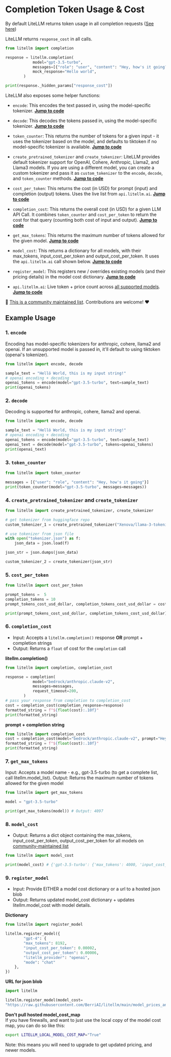 # Completion Token Usage & Cost
By default LiteLLM returns token usage in all completion requests ([See here](https://litellm.readthedocs.io/en/latest/output/))

LiteLLM returns `response_cost` in all calls. 

```python
from litellm import completion 

response = litellm.completion(
            model="gpt-3.5-turbo",
            messages=[{"role": "user", "content": "Hey, how's it going?"}],
            mock_response="Hello world",
        )

print(response._hidden_params["response_cost"])
```

LiteLLM also exposes some helper functions:

- `encode`: This encodes the text passed in, using the model-specific tokenizer. [**Jump to code**](#1-encode)

- `decode`: This decodes the tokens passed in, using the model-specific tokenizer. [**Jump to code**](#2-decode)

- `token_counter`: This returns the number of tokens for a given input - it uses the tokenizer based on the model, and defaults to tiktoken if no model-specific tokenizer is available. [**Jump to code**](#3-token_counter)

- `create_pretrained_tokenizer` and `create_tokenizer`: LiteLLM provides default tokenizer support for OpenAI, Cohere, Anthropic, Llama2, and Llama3 models. If you are using a different model, you can create a custom tokenizer and pass it as `custom_tokenizer` to the `encode`, `decode`, and `token_counter` methods. [**Jump to code**](#4-create_pretrained_tokenizer-and-create_tokenizer)

- `cost_per_token`: This returns the cost (in USD) for prompt (input) and completion (output) tokens. Uses the live list from `api.litellm.ai`. [**Jump to code**](#5-cost_per_token)

- `completion_cost`: This returns the overall cost (in USD) for a given LLM API Call. It combines `token_counter` and `cost_per_token` to return the cost for that query (counting both cost of input and output). [**Jump to code**](#6-completion_cost)

- `get_max_tokens`: This returns the maximum number of tokens allowed for the given model. [**Jump to code**](#7-get_max_tokens)

- `model_cost`: This returns a dictionary for all models, with their max_tokens, input_cost_per_token and output_cost_per_token. It uses the `api.litellm.ai` call shown below. [**Jump to code**](#8-model_cost)

- `register_model`: This registers new / overrides existing models (and their pricing details) in the model cost dictionary. [**Jump to code**](#9-register_model)

- `api.litellm.ai`: Live token + price count across [all supported models](https://github.com/BerriAI/litellm/blob/main/model_prices_and_context_window.json). [**Jump to code**](#10-apilitellmai)

📣 [This is a community maintained list](https://github.com/BerriAI/litellm/blob/main/model_prices_and_context_window.json). Contributions are welcome! ❤️

## Example Usage 

### 1. `encode`
Encoding has model-specific tokenizers for anthropic, cohere, llama2 and openai. If an unsupported model is passed in, it'll default to using tiktoken (openai's tokenizer).

```python
from litellm import encode, decode

sample_text = "Hellö World, this is my input string!"
# openai encoding + decoding
openai_tokens = encode(model="gpt-3.5-turbo", text=sample_text)
print(openai_tokens)
```

### 2. `decode`

Decoding is supported for anthropic, cohere, llama2 and openai.

```python
from litellm import encode, decode

sample_text = "Hellö World, this is my input string!"
# openai encoding + decoding
openai_tokens = encode(model="gpt-3.5-turbo", text=sample_text)
openai_text = decode(model="gpt-3.5-turbo", tokens=openai_tokens)
print(openai_text)
```

### 3. `token_counter`

```python
from litellm import token_counter

messages = [{"user": "role", "content": "Hey, how's it going"}]
print(token_counter(model="gpt-3.5-turbo", messages=messages))
```

### 4. `create_pretrained_tokenizer` and `create_tokenizer`

```python
from litellm import create_pretrained_tokenizer, create_tokenizer

# get tokenizer from huggingface repo
custom_tokenizer_1 = create_pretrained_tokenizer("Xenova/llama-3-tokenizer")

# use tokenizer from json file
with open("tokenizer.json") as f:
    json_data = json.load(f)

json_str = json.dumps(json_data)

custom_tokenizer_2 = create_tokenizer(json_str)
```

### 5. `cost_per_token`

```python
from litellm import cost_per_token

prompt_tokens =  5
completion_tokens = 10
prompt_tokens_cost_usd_dollar, completion_tokens_cost_usd_dollar = cost_per_token(model="gpt-3.5-turbo", prompt_tokens=prompt_tokens, completion_tokens=completion_tokens))

print(prompt_tokens_cost_usd_dollar, completion_tokens_cost_usd_dollar)
```

### 6. `completion_cost`

* Input: Accepts a `litellm.completion()` response **OR** prompt + completion strings
* Output: Returns a `float` of cost for the `completion` call 

**litellm.completion()**
```python
from litellm import completion, completion_cost

response = completion(
            model="bedrock/anthropic.claude-v2",
            messages=messages,
            request_timeout=200,
        )
# pass your response from completion to completion_cost
cost = completion_cost(completion_response=response)
formatted_string = f"${float(cost):.10f}"
print(formatted_string)
```

**prompt + completion string**
```python
from litellm import completion_cost
cost = completion_cost(model="bedrock/anthropic.claude-v2", prompt="Hey!", completion="How's it going?")
formatted_string = f"${float(cost):.10f}"
print(formatted_string)
```
### 7. `get_max_tokens`

Input: Accepts a model name - e.g., gpt-3.5-turbo (to get a complete list, call litellm.model_list).
Output: Returns the maximum number of tokens allowed for the given model

```python 
from litellm import get_max_tokens 

model = "gpt-3.5-turbo"

print(get_max_tokens(model)) # Output: 4097
```

### 8. `model_cost`

* Output: Returns a dict object containing the max_tokens, input_cost_per_token, output_cost_per_token for all models on [community-maintained list](https://github.com/BerriAI/litellm/blob/main/model_prices_and_context_window.json)

```python 
from litellm import model_cost 

print(model_cost) # {'gpt-3.5-turbo': {'max_tokens': 4000, 'input_cost_per_token': 1.5e-06, 'output_cost_per_token': 2e-06}, ...}
```

### 9. `register_model`

* Input: Provide EITHER a model cost dictionary or a url to a hosted json blob
* Output: Returns updated model_cost dictionary + updates litellm.model_cost with model details.  

**Dictionary**
```python
from litellm import register_model

litellm.register_model({
        "gpt-4": {
        "max_tokens": 8192, 
        "input_cost_per_token": 0.00002, 
        "output_cost_per_token": 0.00006, 
        "litellm_provider": "openai", 
        "mode": "chat"
    },
})
```

**URL for json blob**
```python
import litellm

litellm.register_model(model_cost=
"https://raw.githubusercontent.com/BerriAI/litellm/main/model_prices_and_context_window.json")
```

**Don't pull hosted model_cost_map**  
If you have firewalls, and want to just use the local copy of the model cost map, you can do so like this:
```bash
export LITELLM_LOCAL_MODEL_COST_MAP="True"
```

Note: this means you will need to upgrade to get updated pricing, and newer models. 
